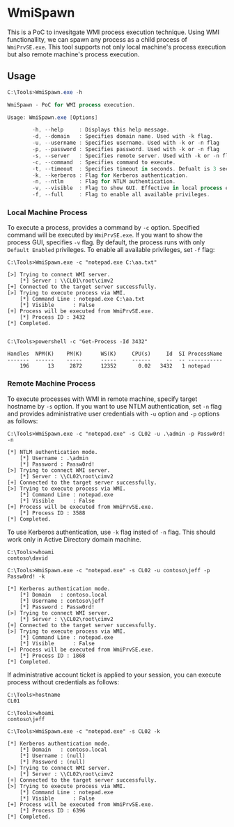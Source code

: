 # WmiSpawn

This is a PoC to invesitgate WMI process execution technique.
Using WMI functionallity, we can spawn any process as a child process of `WmiPrvSE.exe`.
This tool supports not only local machine's process execution but also remote machine's process execution.

## Usage

```ps1
C:\Tools>WmiSpawn.exe -h

WmiSpawn - PoC for WMI process execution.

Usage: WmiSpawn.exe [Options]

        -h, --help     : Displays this help message.
        -d, --domain   : Specifies domain name. Used with -k flag.
        -u, --username : Specifies username. Used with -k or -n flag
        -p, --password : Specifies password. Used with -k or -n flag
        -s, --server   : Specifies remote server. Used with -k or -n flag
        -c, --command  : Specifies command to execute.
        -t, --timeout  : Specifies timeout in seconds. Defualt is 3 seconds.
        -k, --kerberos : Flag for Kerberos authentication.
        -n, --ntlm     : Flag for NTLM authentication.
        -v, --visible  : Flag to show GUI. Effective in local process execution.
        -f, --full     : Flag to enable all available privileges.
```

### Local Machine Process

To execute a process, provides a command by `-c` option.
Specified command will be executed by `WmiPrvSE.exe`.
If you want to show the process GUI, specifies `-v` flag.
By default, the process runs with only `Default Enabled` privileges.
To enable all available privileges, set `-f` flag:

```
C:\Tools>WmiSpawn.exe -c "notepad.exe C:\aa.txt"

[>] Trying to connect WMI server.
    [*] Server : \\CL01\root\cimv2
[+] Connected to the target server successfully.
[>] Trying to execute process via WMI.
    [*] Command Line : notepad.exe C:\aa.txt
    [*] Visible      : False
[+] Process will be executed from WmiPrvSE.exe.
    [*] Process ID : 3432
[*] Completed.


C:\Tools>powershell -c "Get-Process -Id 3432"

Handles  NPM(K)    PM(K)      WS(K)     CPU(s)     Id  SI ProcessName
-------  ------    -----      -----     ------     --  -- -----------
    196      13     2872      12352       0.02   3432   1 notepad
```


### Remote Machine Process

To execute processes with WMI in remote machine, specify target hostname by `-s` option.
If you want to use NTLM authentication, set `-n` flag and provides administrative user credentials with `-u` option and `-p` options as follows:

```
C:\Tools>WmiSpawn.exe -c "notepad.exe" -s CL02 -u .\admin -p Passw0rd! -n

[*] NTLM authentication mode.
    [*] Username : .\admin
    [*] Password : Passw0rd!
[>] Trying to connect WMI server.
    [*] Server : \\CL02\root\cimv2
[+] Connected to the target server successfully.
[>] Trying to execute process via WMI.
    [*] Command Line : notepad.exe
    [*] Visible      : False
[+] Process will be executed from WmiPrvSE.exe.
    [*] Process ID : 3588
[*] Completed.
```

To use Kerberos authentication, use `-k` flag insted of `-n` flag.
This should work only in Active Directory domain machine.

```
C:\Tools>whoami
contoso\david

C:\Tools>WmiSpawn.exe -c "notepad.exe" -s CL02 -u contoso\jeff -p Passw0rd! -k

[*] Kerberos authentication mode.
    [*] Domain   : contoso.local
    [*] Username : contoso\jeff
    [*] Password : Passw0rd!
[>] Trying to connect WMI server.
    [*] Server : \\CL02\root\cimv2
[+] Connected to the target server successfully.
[>] Trying to execute process via WMI.
    [*] Command Line : notepad.exe
    [*] Visible      : False
[+] Process will be executed from WmiPrvSE.exe.
    [*] Process ID : 1868
[*] Completed.
```

If administrative account ticket is applied to your session, you can execute process without credentials as follows:

```
C:\Tools>hostname
CL01

C:\Tools>whoami
contoso\jeff

C:\Tools>WmiSpawn.exe -c "notepad.exe" -s CL02 -k

[*] Kerberos authentication mode.
    [*] Domain   : contoso.local
    [*] Username : (null)
    [*] Password : (null)
[>] Trying to connect WMI server.
    [*] Server : \\CL02\root\cimv2
[+] Connected to the target server successfully.
[>] Trying to execute process via WMI.
    [*] Command Line : notepad.exe
    [*] Visible      : False
[+] Process will be executed from WmiPrvSE.exe.
    [*] Process ID : 6396
[*] Completed.
```